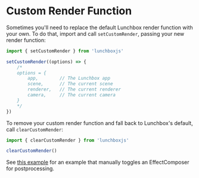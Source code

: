 # Custom Render Function

Sometimes you'll need to replace the default Lunchbox render function with your own. To do that, import and call `setCustomRender`, passing your new render function:

```js
import { setCustomRender } from 'lunchboxjs'

setCustomRender((options) => {
    /*
    options = {
        app,        // The Lunchbox app
        scene,      // The current scene
        renderer,   // The current renderer
        camera,     // The current camera
    }
    */
})
```

To remove your custom render function and fall back to Lunchbox's default, call `clearCustomRender`:

```js
import { clearCustomRender } from 'lunchboxjs'

clearCustomRender()
```

See [this example](https://github.com/breakfast-studio/lunchboxjs/blob/main/demo/custom-render/App.vue) for an example that manually toggles an EffectComposer for postprocessing.
